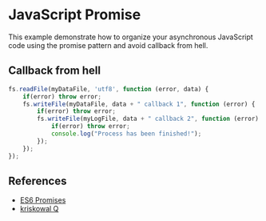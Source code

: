 # JavaScript Promise

This example demonstrate how to organize your asynchronous JavaScript code using the promise pattern and avoid callback from hell.

## Callback from hell

```javascript
fs.readFile(myDataFile, 'utf8', function (error, data) {
    if(error) throw error;
    fs.writeFile(myDataFile, data + " callback 1", function (error) {
        if(error) throw error;
        fs.writeFile(myLogFile, data + " callback 2", function (error) {
            if(error) throw error;
            console.log("Process has been finished!");
        });
    });
});
```

## References

- [ES6 Promises](http://www.datchley.name/es6-promises/)
- [kriskowal Q](https://github.com/kriskowal/q)